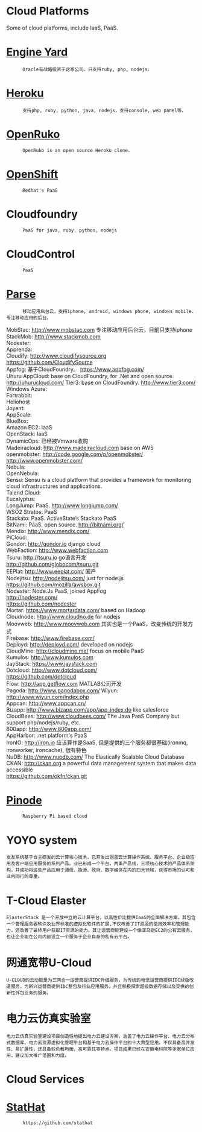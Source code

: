 Cloud Platforms
===============

Some of cloud platforms, include IaaS, PaaS.   

# [Engine Yard](http://www.engineyard.com/)
          Oracle有战略投资于这家公司。只支持ruby, php, nodejs.  
# [Heroku](http://www.heroku.com) 
          支持php, ruby, python, java, nodejs，支持console, web panel等。  
# [OpenRuko](https://github.com/openruko)
          OpenRuko is an open source Heroku clone.  
          
# [OpenShift](https://www.openshift.com/)
          Redhat's PaaS
# Cloudfoundry
          PaaS for java, ruby, python, nodejs  
# CloudControl
          PaaS  
# [Parse](http://www.parse.com)
          移动应用后台云，支持iphone, android, windows phone, windows mobile. 专注移动应用的后台。  
MobStac: http://www.mobstac.com 专注移动应用后台云，目前只支持iphone  
StackMob: http://www.stackmob.com   
Nodester:  
Apprenda:  
Cloudify: http://www.cloudifysource.org   
          https://github.com/CloudifySource    
Appfog: 基于CloudFoundry。 https://www.appfog.com/   
Uhuru AppCloud: base on CloudFoundry, for .Net and open source. http://uhurucloud.com/
Tier3: base on CloudFoundry. http://www.tier3.com/
Windows Azure:  
Fortrabbit:  
Heliohost  
Joyent:  
AppScale:  
BlueBox:  
Amazon EC2: IaaS  
OpenStack: IaaS  
DynamicOps: 已经被Vmware收购  
Madeiracloud: http://www.madeiracloud.com base on AWS  
openmobster: http://code.google.com/p/openmobster/   
             http://www.openmobster.com/  
Nebula:  
OpenNebula:  
Sensu: Sensu is a cloud platform that provides a framework for monitoring cloud infrastructures and applications.  
Talend Cloud:  
Eucalyptus:  
LongJump: PaaS. http://www.longjump.com/  
WSO2 Stratos: PaaS  
Stackato: PaaS. ActiveState’s Stackato PaaS  
BitNami: PaaS. open source. http://bitnami.org/   
Mendix: http://www.mendix.com/  
PiCloud:  
Gondor: http://gondor.io django cloud   
WebFaction: http://www.webfaction.com   
Tsuru: http://tsuru.io   go语言开发  
       http://github.com/globocom/tsuru.git  
EEPlat: http://www.eeplat.com/ 国产  
Nodejitsu: http://nodejitsu.com/ just for node.js  
           https://github.com/mozilla/awsbox.git  
Nodester: Node.Js PaaS, joined AppFog   
          http://nodester.com/  
          https://github.com/nodester  
Mortar: https://www.mortardata.com/ based on Hadoop  
Cloudnode: http://www.cloudno.de for nodejs  
Moovweb: http://www.moovweb.com 其实也是一个PaaS，改变传统的开发方式  
Firebase: http://www.firebase.com/  
Deployd: http://deployd.com/  developed on nodejs  
CloudMine: http://cloudmine.me/  focus on mobile PaaS    
Kumulos: http://www.kumulos.com  
JayStack: https://www.jaystack.com   
Dotcloud:  http://www.dotcloud.com/  
           https://github.com/dotcloud   
Flow: http://app.getflow.com  MATLAB公司开发  
Pagoda: http://www.pagodabox.com/ 
Wiyun: http://www.wiyun.com/index.php  
Appcan: http://www.appcan.cn/  
Bizapp: http://www.bizapp.com/app/app_index.do  like salesforce  
CloudBees: http://www.cloudbees.com/  The Java PaaS Company but support php/nodejs/ruby, etc.  
800app: http://www.800app.com/    
AppHarbor: .net platform's PaaS  
IronIO: http://iron.io 应该算作是SaaS, 但是提供的三个服务都很基础(ironmq, ironworker, ironcache), 很有特色  
NuDB: http://www.nuodb.com/  The Elastically Scalable Cloud Database     
CKAN: http://ckan.org  a powerful data management system that makes data accessible   
    https://github.com/okfn/ckan.git
    
# [Pinode](http://pinode.pythonanywhere.com/)
          Raspberry Pi based cloud

# YOYO system
    友友系统基于自主研发的云计算核心技术，已开发出涵盖云计算操作系统、服务平台、企业级应用及客户端应用服务的系列产品。业已形成一个平台，两条产品线，三项核心技术的产品体系架构，并成功将这些产品应用于通信、能源、政府、数字媒体在内的四大领域，获得市场的认可和业内同行的尊重。
  
# T-Cloud Elaster   
    ElasterStack 是一个开放中立的云计算平台，以高性价比提供IaaS的全面解决方案。其包含一个管理服务器软件及业界标准的虚拟化软件的扩展,不仅改善了IT资源的使用效率和管理能力，还改善了最终用户获取IT资源的能力。其让运营商能建设一个像亚马逊EC2的公有云服务，也让企业能在公司内部设立一个服务于企业自身的私有云平台。

# 网通宽带U-Cloud   
    U-CLOUD的云动能是为三网合一运营商提供IDC升级服务，为传统的电信运营商提供IDC绿色改造服务，为新兴运营商提供IDC整包及行业应用服务，并且积极探索超级数据存储以及交换的创新性外包业务的服务。
    
# 电力云仿真实验室
    电力云仿真实验室建设项目创造性地提出电力云建设方案，涵盖了电力云操作平台、电力云分布式数据库、电力云资源虚拟化管理平台和基于电力云操作平台的十大典型应用。不仅具备高并发性、易扩展性，还具备较负载均衡、高可靠性等特点。项目成果已经在安徽电科院等多家单位应用，建议加大推广范围和力度。

Cloud Services
==============
# [StatHat](https://www.stathat.com/)
          https://github.com/stathat   
         
         

